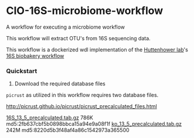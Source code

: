# CIO-16S-microbiome-workflow
A workflow for executing a microbiome workflow

This workflow will extract OTU's from 16S sequencing data.

This workflow is a dockerized wdl implementation of the [Huttenhower lab](http://huttenhower.sph.harvard.edu
)'s [16S biobakery workflow](https://github.com/biobakery/biobakery/wiki/biobakery_workflows#3-16s-profiling)

### Quickstart

1. Download the required database files

`picrust` as utilized in this workflow requires two database files.

http://picrust.github.io/picrust/picrust_precalculated_files.html

[16S_13_5_precalculated.tab.gz](http://kronos.pharmacology.dal.ca/public_files/picrust/picrust_precalculated_v1.1.4/13_5/16S_13_5_precalculated.tab.gz) 786K md5:2fb637cbf5b0898bbca15a94e9a08f1f
[ko_13_5_precalculated.tab.gz](http://kronos.pharmacology.dal.ca/public_files/picrust/picrust_precalculated_v1.1.4/13_5/ko_13_5_precalculated.tab.gz) 242M md5:8220d5b3f48af4a86c1542973a365500
